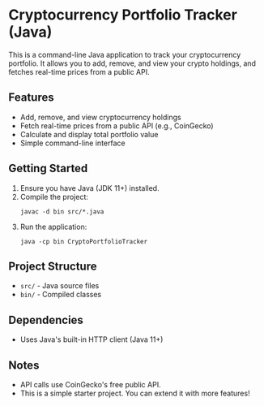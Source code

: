 # Cryptocurrency Portfolio Tracker (Java)

This is a command-line Java application to track your cryptocurrency portfolio. It allows you to add, remove, and view your crypto holdings, and fetches real-time prices from a public API.

## Features
- Add, remove, and view cryptocurrency holdings
- Fetch real-time prices from a public API (e.g., CoinGecko)
- Calculate and display total portfolio value
- Simple command-line interface

## Getting Started
1. Ensure you have Java (JDK 11+) installed.
2. Compile the project:
   ```
   javac -d bin src/*.java
   ```
3. Run the application:
   ```
   java -cp bin CryptoPortfolioTracker
   ```

## Project Structure
- `src/` - Java source files
- `bin/` - Compiled classes

## Dependencies
- Uses Java's built-in HTTP client (Java 11+)

## Notes
- API calls use CoinGecko's free public API.
- This is a simple starter project. You can extend it with more features!
